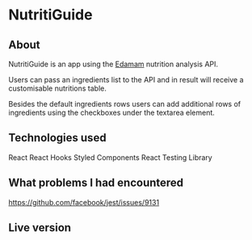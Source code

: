 # NutritiGuide

## About

NutritiGuide is an app using the [Edamam](https://developer.edamam.com/) nutrition analysis API.

Users can pass an ingredients list to the API and in result will receive a customisable nutritions table.

Besides the default ingredients rows users can add additional rows of ingredients using the checkboxes under the textarea element.

## Technologies used

React
React Hooks
Styled Components
React Testing Library

## What problems I had encountered

https://github.com/facebook/jest/issues/9131

## Live version
